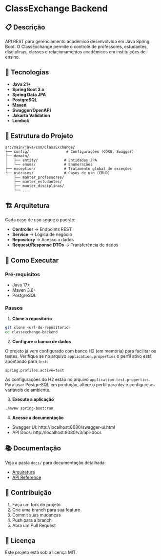 # ClassExchange Backend

## 📋 Descrição

API REST para gerenciamento acadêmico desenvolvida em Java Spring Boot. O ClassExchange permite o controle de professores, estudantes, disciplinas, classes e relacionamentos acadêmicos em instituições de ensino.

## 🚀 Tecnologias

- **Java 21+**
- **Spring Boot 3.x**
- **Spring Data JPA**
- **PostgreSQL**
- **Maven**
- **Swagger/OpenAPI**
- **Jakarta Validation**
- **Lombok**

## 📁 Estrutura do Projeto

```
src/main/java/com/ClassExchange/
├── config/                 # Configurações (CORS, Swagger)
├── domain/
│   ├── entity/            # Entidades JPA
│   └── enums/             # Enumerações
├── exception/             # Tratamento global de exceções
└── usecases/              # Casos de uso (CRUD)
    ├── manter_professores/
    ├── manter_estudantes/
    ├── manter_disciplinas/
    └── ...
```

## 🏗️ Arquitetura

Cada caso de uso segue o padrão:
- **Controller** → Endpoints REST
- **Service** → Lógica de negócio
- **Repository** → Acesso a dados
- **Request/Response DTOs** → Transferência de dados

## 🔧 Como Executar

### Pré-requisitos
- Java 17+
- Maven 3.6+
- PostgreSQL

### Passos

1. **Clone o repositório**
```bash
git clone <url-do-repositorio>
cd classexchange-backend
```

2. **Configure o banco de dados**

O projeto já vem configurado com banco H2 (em memória) para facilitar os testes. Verifique se no arquivo `application.properties` o perfil ativo está apontando para `test`:

```properties
spring.profiles.active=test
```

As configurações do H2 estão no arquivo `application-test.properties`. Para usar PostgreSQL em produção, altere o perfil para `dev` e configure as variáveis de ambiente.

3. **Execute a aplicação**
```bash
./mvnw spring-boot:run
```

4. **Acesse a documentação**
- Swagger UI: http://localhost:8080/swagger-ui.html
- API Docs: http://localhost:8080/v3/api-docs

## 📚 Documentação

Veja a pasta `docs/` para documentação detalhada:
- [Arquitetura](docs/arquitetura.md)
- [API Reference](docs/api-reference.md)

## 🤝 Contribuição

1. Faça um fork do projeto
2. Crie uma branch para sua feature
3. Commit suas mudanças
4. Push para a branch
5. Abra um Pull Request

## 📄 Licença

Este projeto está sob a licença MIT.
